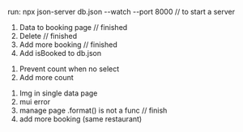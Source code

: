 run: 
npx json-server db.json --watch --port 8000 
// to start a server


<!-- In progress -->
1. Data to booking page // finished
2. Delete // finished
3. Add more booking // finished
4. Add isBooked to db.json
   
<!-- useBooking -->
1. Prevent count when no select
2. Add more count



<!-- bug -->
1. Img in single data page
2. mui error
3. manage page .format() is not a func // finish
4. add more booking (same restaurant)
